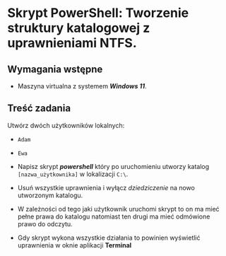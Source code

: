 # Skrypt PowerShell: Tworzenie struktury katalogowej z uprawnieniami NTFS.

## Wymagania wstępne

- Maszyna virtualna z systemem _**Windows 11**_.

## Treść zadania

Utwórz dwóch użytkowników lokalnych:
- `Adam`
- `Ewa`

- Napisz skrypt _**powershell**_ który po uruchomieniu utworzy katalog `[nazwa_użytkownika]` w lokalizacji `C:\`.

- Usuń wszystkie uprawnienia i wyłącz *dziedziczenie* na nowo utworzonym katalogu.

- W zależności od tego jaki użytkownik uruchomi skrypt to on ma mieć pełne prawa do katalogu natomiast ten drugi ma mieć odmówione prawo do odczytu.

- Gdy skrypt wykona wszystkie działania to powinien wyświetlić uprawnienia w oknie aplikacji **Terminal**

